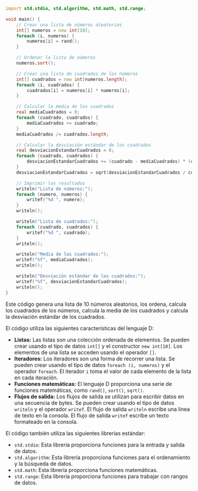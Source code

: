 ```d
import std.stdio, std.algorithm, std.math, std.range;

void main() {
    // Crear una lista de números aleatorios
    int[] numeros = new int[10];
    foreach (i, numeros) {
        numeros[i] = rand();
    }

    // Ordenar la lista de números
    numeros.sort();

    // Crear una lista de cuadrados de los números
    int[] cuadrados = new int[numeros.length];
    foreach (i, cuadrados) {
        cuadrados[i] = numeros[i] * numeros[i];
    }

    // Calcular la media de los cuadrados
    real mediaCuadrados = 0;
    foreach (cuadrado, cuadrados) {
        mediaCuadrados += cuadrado;
    }
    mediaCuadrados /= cuadrados.length;

    // Calcular la desviación estándar de los cuadrados
    real desviacionEstandarCuadrados = 0;
    foreach (cuadrado, cuadrados) {
        desviacionEstandarCuadrados += (cuadrado - mediaCuadrados) * (cuadrado - mediaCuadrados);
    }
    desviacionEstandarCuadrados = sqrt(desviacionEstandarCuadrados / cuadrados.length);

    // Imprimir los resultados
    writeln("Lista de números:");
    foreach (numero, numeros) {
        writef("%d ", numero);
    }
    writeln();

    writeln("Lista de cuadrados:");
    foreach (cuadrado, cuadrados) {
        writef("%d ", cuadrado);
    }
    writeln();

    writeln("Media de los cuadrados:");
    writef("%f", mediaCuadrados);
    writeln();

    writeln("Desviación estándar de los cuadrados:");
    writef("%f", desviacionEstandarCuadrados);
    writeln();
}
```

Este código genera una lista de 10 números aleatorios, los ordena, calcula los cuadrados de los números, calcula la media de los cuadrados y calcula la desviación estándar de los cuadrados.

El código utiliza las siguientes características del lenguaje D:

* **Listas:** Las listas son una colección ordenada de elementos. Se pueden crear usando el tipo de datos `int[]` y el constructor `new int[10]`. Los elementos de una lista se acceden usando el operador `[]`.
* **Iteradores:** Los iteradores son una forma de recorrer una lista. Se pueden crear usando el tipo de datos `foreach (i, numeros)` y el operador `foreach`. El iterador `i` toma el valor de cada elemento de la lista en cada iteración.
* **Funciones matemáticas:** El lenguaje D proporciona una serie de funciones matemáticas, como `rand()`, `sort()`, `sqrt()`.
* **Flujos de salida:** Los flujos de salida se utilizan para escribir datos en una secuencia de bytes. Se pueden crear usando el tipo de datos `writeln` y el operador `writef`. El flujo de salida `writeln` escribe una línea de texto en la consola. El flujo de salida `writef` escribe un texto formateado en la consola.

El código también utiliza las siguientes librerías estándar:

* `std.stdio`: Esta librería proporciona funciones para la entrada y salida de datos.
* `std.algorithm`: Esta librería proporciona funciones para el ordenamiento y la búsqueda de datos.
* `std.math`: Esta librería proporciona funciones matemáticas.
* `std.range`: Esta librería proporciona funciones para trabajar con rangos de datos.